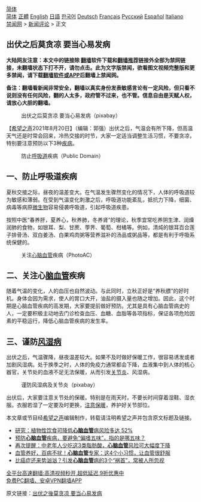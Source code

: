  <!-- 面包屑导航 --> <div class="breadcrumb"><!-- GTranslate: https://gtranslate.io/ -->  <div class="switcher notranslate">  <div class="selected">  <a href="#" onclick="return false;"> 简体</a>  </div>  <div class="option">  <a href="https://www.bannedbook.org" onclick="doGTranslate('zh-CN|zh-CN');jQuery('div.switcher div.selected a').html(jQuery(this).html());return false;" title="简体中文" class="nturl selected"> 简体</a>  <a href="https://www.bannedbook.org/zh-tw/" onclick="doGTranslate('zh-CN|zh-TW');jQuery('div.switcher div.selected a').html(jQuery(this).html());return false;" title="繁體中文" class="nturl"> 正體</a>  <a href="https://www.bannedbook.org/en/" onclick="doGTranslate('zh-CN|en');jQuery('div.switcher div.selected a').html(jQuery(this).html());return false;" title="English" class="nturl"> English</a>  <a href="https://www.bannedbook.org/ja/" onclick="doGTranslate('zh-CN|ja');jQuery('div.switcher div.selected a').html(jQuery(this).html());return false;" title="日本語" class="nturl"> 日語</a>  <a href="https://www.bannedbook.org/ko/" onclick="doGTranslate('zh-CN|ko');jQuery('div.switcher div.selected a').html(jQuery(this).html());return false;" title="한국어" class="nturl"> 한국어</a>  <a href="https://www.bannedbook.org/de/" onclick="doGTranslate('zh-CN|de');jQuery('div.switcher div.selected a').html(jQuery(this).html());return false;" title="Deutsch" class="nturl"> Deutsch</a>  <a href="https://www.bannedbook.org/fr/" onclick="doGTranslate('zh-CN|fr');jQuery('div.switcher div.selected a').html(jQuery(this).html());return false;" title="Français" class="nturl"> Français</a>  <a href="https://www.bannedbook.org/ru/" onclick="doGTranslate('zh-CN|ru');jQuery('div.switcher div.selected a').html(jQuery(this).html());return false;" title="Русский" class="nturl"> Русский</a>  <a href="https://www.bannedbook.org/es/" onclick="doGTranslate('zh-CN|es');jQuery('div.switcher div.selected a').html(jQuery(this).html());return false;" title="Español" class="nturl"> Español</a>  <a href="https://www.bannedbook.org/it/" onclick="doGTranslate('zh-CN|it');jQuery('div.switcher div.selected a').html(jQuery(this).html());return false;" title="Italiano" class="nturl"> Italiano</a>  </div>  </div>      <div class='breadcrumb-sub'><!-- Breadcrumb NavXT 6.3.0 --> <a href="https://www.bannedbook.org/" class="home">禁闻网</a> &gt; <a href="https://www.bannedbook.org/bnews/comments/" class="category">新闻评论</a> &gt; 正文</div></div><h2>出伏之后莫贪凉 要当心易发病</h2> <p class="notice"><b>大陆网友注意：本文中的链接除 <a href="https://github.com/bannedbook/fanqiang" >翻墙</a>软件下载和<a href="https://github.com/killgcd/justmysocks/blob/master/README.md">翻墙推荐</a>链接外全部为禁网链接，未翻墙状态下打不开，请勿点击。此为文字版禁闻，欲看图文视频完整版和更多禁闻，请下载<a href="https://github.com/bannedbook/fanqiang">翻墙软件或APP</a>后翻墙上禁闻网。</p><p>备注：翻墙看新闻非常安全，翻墙以真实身份发表敏感言论有一定风险，但只看不说则没有任何风险，翻的人太多，政府管不过来，也不管。信息自由是天赋人权，请放心大胆的翻墙。</b></p>  <div class="entry"> <figure> <p><figcaption>出伏之后莫贪凉 要当心易发病（pixabay）</figcaption></figure> <p>【<span class='wp_keywordlink_affiliate'><a href="https://www.soundofhope.org" title="希望之声" target="_blank">希望之声</a></span>2021年8月20日】（编辑：郭强）出伏之后，气温会有所下降，但高温天气还是时常会回来，冷热交接的时节，大家一定适当调整生活习惯，不要贪凉，特别要注意预防以下3种<a href="https://www.bannedbook.org/bnews/tag/%e7%96%be%e7%97%85/" class="st_tag internal_tag" rel="tag" title="标签 疾病 下的日志">疾病</a>。</p> <figure><figcaption>防止<a href="https://www.bannedbook.org/bnews/tag/%E5%91%BC%E5%90%B8%E9%81%93/" class="st_tag internal_tag" rel="tag" title="标签 呼吸道 下的日志">呼吸道</a>疾病（Public Domain）</figcaption></figure> <h2>一、防止呼吸道疾病</h2> <p>夏秋交接之际，昼夜的温差变大。在气温发生骤然变化的情况下，人体的呼吸道较为敏感和薄弱。在受到气温变化刺激之后，呼吸道功能紊乱，抵抗力下降，细菌、病毒等病原<a href="https://www.bannedbook.org/bnews/tag/%e5%be%ae%e7%94%9f%e7%89%a9/" class="st_tag internal_tag" rel="tag" title="标签 微生物 下的日志">微生物</a>容易侵袭呼吸道，引起呼吸道疾患。</p>  <p>按照中医“春养肝，夏养心，秋养肺，冬养肾”的理论，秋季宜常吃养阴生津、润燥润肺的食物，如银耳、梨、甘蔗、荸荠、葡萄、柑橘等。例如，清炖的银耳百合莲子排骨汤、双白姜汤、白果鸡肉粥等营养滋补的汤品或粥品等，都是有利于呼吸系统保健的。</p> <figure><figcaption>关注<a href="https://www.bannedbook.org/bnews/tag/%E5%BF%83%E8%84%91%E8%A1%80%E7%AE%A1/" class="st_tag internal_tag" rel="tag" title="标签 心脑血管 下的日志">心脑血管</a>疾病（PhotoAC）</figcaption></figure> <h2>二、关注心<a href="https://www.bannedbook.org/bnews/tag/%E8%84%91%E8%A1%80%E7%AE%A1/" class="st_tag internal_tag" rel="tag" title="标签 脑血管 下的日志">脑血管</a>疾病</h2> <p>随着气温的变化，人的血压也自然波动。与此同时，立秋正好是“养秋膘”的好时机。身体会因为需求，使人的胃口大开，油盐的摄入量也随之增加。因此，这个时期是心脑血管疾病的高发期，大家要提前做好预防。尤其是具有心脑血管病史的人，一定要积极主动地去门诊检查血压、血糖、血脂等各项指标，保证各项危险因素的平稳运行，降低心脑血管疾病的发生率。</p>  <h2>三、谨防<a href="https://www.bannedbook.org/bnews/tag/%E9%A3%8E%E6%B9%BF%E7%97%85/" class="st_tag internal_tag" rel="tag" title="标签 风湿病 下的日志">风湿病</a></h2> <p>出伏之后，气温骤降，昼夜温差较大。如果不及时做好保暖工作，很容易诱发或者加剧风湿病。处于换季之时，人体的免疫力通常都会下降，血液集中到人体的核心器官，关节处的血液不足无法保暖，从而引发<a href="https://www.bannedbook.org/bnews/tag/%e5%85%b3%e8%8a%82%e7%82%8e/" class="st_tag internal_tag" rel="tag" title="标签 关节炎 下的日志">关节炎</a>、风湿病。</p> <figure><figcaption>谨防风湿病及关节炎（pixabay）</figcaption></figure> <p>出伏后，大家要注意关节处的保暖。特别是在雨天时，不要长时间穿着湿鞋、湿衣服。衣服若湿了一定要及时更换，<a href="https://www.bannedbook.org/bnews/tag/%E6%B3%A8%E6%84%8F%E4%BF%9D%E6%9A%96/" class="st_tag internal_tag" rel="tag" title="标签 注意保暖 下的日志">注意保暖</a>，养护好关节部位。</p>  <p>本文章或节目经<a href="https://www.bannedbook.org/bnews/tag/%e5%b8%8c%e6%9c%9b%e4%b9%8b%e5%a3%b0/" class="st_tag internal_tag" rel="tag" title="标签 希望之声 下的日志">希望之声</a>编辑制作，转载请注明希望之声并包含原文标题及链接。 </p> <ul class='op-related-articles' title='相关阅读'> <li><a href='https://www.bannedbook.org/bnews/comments/20210813/1605275.html' target='_blank'>研究：植物性饮食可降低<b>心脑血管</b>病风险多达 52%</a></li> <li><a href='https://www.bannedbook.org/bnews/health/20210811/1604367.html' target='_blank'>预防<b>心脑血管</b>疾病，要避免“偏嗜五味”，指的是哪五味？</a></li> <li><a href='https://www.bannedbook.org/bnews/health/20210801/1598042.html' target='_blank'>再次提醒：中老年人少吃这3类脂肪酸，<b>心脑血管</b>风险可大幅度下降</a></li> <li><a href='https://www.bannedbook.org/bnews/health/20210729/1596161.html' target='_blank'>血管养好，百病不扰！<b>心脑血管</b>专家：这4个小习惯，让血管很舒服</a></li> <li><a href='https://www.bannedbook.org/bnews/health/20210627/1575445.html' target='_blank'>比癌症还来势汹汹？引发<b>心脑血管</b>病的3个“祸首”，常被人所忽视</a></li> </ul> <p class="texttj"> <a href="https://github.com/bannedbook/fanqiang/wiki/V2ray%E6%9C%BA%E5%9C%BA" target="_blank">全平台高速翻墙:高清视频秒开,超低延迟,9折优惠中</a><br/> <a href="https://github.com/bannedbook/fanqiang/wiki/%E7%A6%81%E9%97%BB%E7%BD%91%E5%AE%89%E5%8D%93%E7%BF%BB%E5%A2%99%E6%96%B0%E9%97%BBAPP" target="_blank">免费PC翻墙、安卓VPN翻墙APP</a></p> <p>原文链接：<a class="src_link"  href="https://www.soundofhope.org/post/536984" target="_blank">出伏之後莫贪凉 要当心易发病</a></p><a name='sharetosocial'></a>  <div style="margin-bottom:5px;padding-bottom:5px;clear:both"> <div id="archive-pix-1" class="banner-ads"> <!-- AuctionX Display platform tag START --> <div id="26318x728x90x621x_ADSLOT2" clicktrack="%%CLICK_URL_ESC%%"></div> <!-- AuctionX Display platform tag END --> </div> <div id="archive-pix-2" class="banner-ads"> <!-- AuctionX Display platform tag START --> <div id="26315x300x250x621x_ADSLOT2" clicktrack="%%CLICK_URL_ESC%%"></div> <!-- AuctionX Display platform tag END --> </div> </div>  <div id="archive-pix-1" class="banner-ads"> <!-- AuctionX Display platform tag START --> <div id="26318x728x90x621x_ADSLOT3" clicktrack="%%CLICK_URL_ESC%%"></div> <!-- AuctionX Display platform tag END --> </div> </div><!--END ENTRY--> 